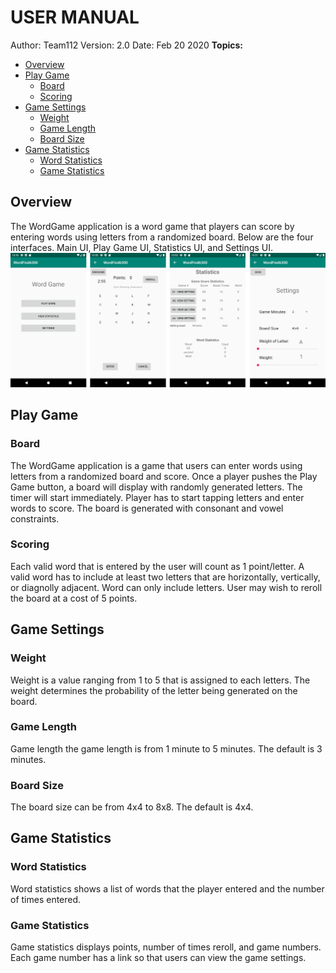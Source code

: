 # USER MANUAL

Author: Team112 Version: 2.0 Date: Feb 20 2020
**Topics:**

* [Overview](#overview)
* [Play Game](#play-game)
    + [Board](#board)
    + [Scoring](#scoring)
* [Game Settings](#game-settings)
    + [Weight](#weight)
    + [Game Length](#game-length)
    + [Board Size](#board-size)
* [Game Statistics](#game-statistics)
    + [Word Statistics](#word-statistics)
    + [Game Statistics](#game-statistics)

## Overview
The WordGame application is a word game that players can score by entering words using letters from a randomized board. 
Below are the four interfaces. Main UI, Play Game UI, Statistics UI, and Settings UI.
![GUI](../images/mergedUI.png) 
 
## Play Game
### Board
The WordGame application is a game that users can enter words using letters from a randomized board and score. Once a player pushes the Play Game button, a board will display with randomly generated letters. The timer will start immediately. Player has to start tapping letters and enter words to score. The board is generated with consonant and vowel constraints.  

### Scoring
Each valid word that is entered by the user will count as 1 point/letter. A valid word has to include at least two letters that are horizontally, vertically, or diagnolly adjacent. Word can only include letters. User may wish to reroll the board at a cost of 5 points. 

## Game Settings
### Weight
Weight is a value ranging from 1 to 5 that is assigned to each letters. The weight determines the probability of the letter being generated on the board. 

### Game Length
Game length the game length is from 1 minute to 5 minutes. The default is 3 minutes.

### Board Size
The board size can be from 4x4 to 8x8. The default is 4x4. 

## Game Statistics
### Word Statistics
Word statistics shows a list of words that the player entered and the number of times entered.

### Game Statistics
Game statistics displays points, number of times reroll, and game numbers. 
Each game number has a link so that users can view the game settings. 


